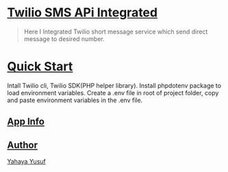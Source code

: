 # [Twilio SMS APi Integrated](https://github.com/omoluabidotcom/Twilio_sms_integrateAPI)

> Here I Integrated Twilio short message 
> service which send direct message to
> desired number.

# [Quick Start](https://github.com/omoluabidotcom/Twilio_sms_integrateAPI) 

Intall Twilio cli, Twilio SDK(PHP helper library). 
Install phpdotenv package to load environment variables. 
Create a .env file in root of project folder, copy and 
paste environment variables in the .env file.

## [App Info](https://github.com/omoluabidotcom/Twilio_sms_integrateAPI) 

## [Author](https://github.com/omoluabidotcom) 

[Yahaya Yusuf](https://github.com/omoluabidotcom)






